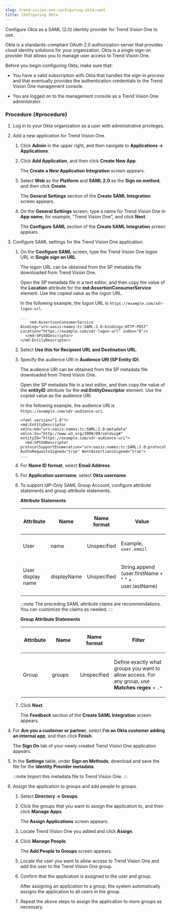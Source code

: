 ```yaml
---
slug: trend-vision-one-configuring-okta-saml
title: Configuring Okta
---
```


Configure Okta as a SAML (2.0) identity provider for Trend Vision One to use.

Okta is a standards-compliant OAuth 2.0 authorization server that provides cloud identity solutions for your organization. Okta is a single sign-on provider that allows you to manage user access to Trend Vision One.

Before you begin configuring Okta, make sure that:

- You have a valid subscription with Okta that handles the sign-in process and that eventually provides the authentication credentials to the Trend Vision One management console.

- You are logged on to the management console as a Trend Vision One administrator.

### Procedure {#procedure}

1.  Log in to your Okta organization as a user with administrative privileges.

2.  Add a new application for Trend Vision One.

    1.  Click **Admin** in the upper right, and then navigate to **Applications → Applications**.

    2.  Click **Add Application**, and then click **Create New App**.

        The **Create a New Application Integration** screen appears.

    3.  Select **Web** as the **Platform** and **SAML 2.0** as the **Sign on method**, and then click **Create**.

        The **General Settings** section of the **Create SAML Integration** screen appears.

    4.  On the **General Settings** screen, type a name for Trend Vision One in **App name**, for example, "Trend Vision One", and click **Next**.

        The **Configure SAML** section of the **Create SAML Integration** screen appears.

3.  Configure SAML settings for the Trend Vision One application.

    1.  On the **Configure SAML** screen, type the Trend Vision One logon URL in **Single sign on URL**.

        The logon URL can be obtained from the SP metadata file downloaded from Trend Vision One.

        Open the SP metadata file in a text editor, and then copy the value of the **Location** attribute for the **md:AssertionConsumerService** element. Use the copied value as the logon URL.

        In the following example, the logon URL is `https://example.com/xdr-logon-url`.

        ``` codeblock
        ...
            <md:AssertionConsumerService Binding="urn:oasis:names:tc:SAML:2.0:bindings:HTTP-POST" Location="https://example.com/xdr-logon-url" index="0"/>
          </md:SPSSODescriptor>
        </md:EntityDescriptor>
        ```

    2.  Select **Use this for Recipient URL and Destination URL**.

    3.  Specify the audience URI in **Audience URI (SP Entity ID)**.

        The audience URI can be obtained from the SP metadata file downloaded from Trend Vision One.

        Open the SP metadata file in a text editor, and then copy the value of the **entityID** attribute for the **md:EntityDescriptor** element. Use the copied value as the audience URI.

        In the following example, the audience URI is `https://example.com/xdr-audience-uri`.

        ``` codeblock
        <?xml version="1.0"?>
        <md:EntityDescriptor xmlns:md="urn:oasis:names:tc:SAML:2.0:metadata" xmlns:ds="http://www.w3.org/2000/09/xmldsig#" entityID="https://example.com/xdr-audience-uri">
          <md:SPSSODescriptor protocolSupportEnumeration="urn:oasis:names:tc:SAML:2.0:protocol" AuthnRequestsSigned="true" WantAssertionsSigned="true">
        ...
        ```

    4.  For **Name ID format**, select **Email Address**.

    5.  For **Application username**, select **Okta username**.

    6.  To support IdP-Only SAML Group Account, configure attribute statements and group attribute statements.

        **Attribute Statements**

        <table>
        <colgroup>
        <col style="width: 20%" />
        <col style="width: 20%" />
        <col style="width: 20%" />
        <col style="width: 40%" />
        </colgroup>
        <thead>
        <tr>
        <th><p>Attribute</p></th>
        <th><p>Name</p></th>
        <th><p>Name format</p></th>
        <th><p>Value</p></th>
        </tr>
        </thead>
        <tbody>
        <tr>
        <td><p>User</p></td>
        <td><p>name</p></td>
        <td><p>Unspecified</p></td>
        <td><p>Example, <code>user.email</code></p></td>
        </tr>
        <tr>
        <td><p>User display name</p></td>
        <td><p>displayName</p></td>
        <td><p>Unspecified</p></td>
        <td><p>String.append (user.firstName + " " + user.lastName)</p></td>
        </tr>
        </tbody>
        </table>

        :::note
        The preceding SAML attribute claims are recommendations. You can customize the claims as needed.
        :::

        **Group Attribute Statements**

        <table>
        <colgroup>
        <col style="width: 20%" />
        <col style="width: 20%" />
        <col style="width: 20%" />
        <col style="width: 40%" />
        </colgroup>
        <thead>
        <tr>
        <th><p>Attribute</p></th>
        <th><p>Name</p></th>
        <th><p>Name format</p></th>
        <th><p>Filter</p></th>
        </tr>
        </thead>
        <tbody>
        <tr>
        <td><p>Group</p></td>
        <td><p>groups</p></td>
        <td><p>Unspecified</p></td>
        <td><p>Define exactly what groups you want to allow access. For any group, use <strong>Matches regex</strong> + <code>.*</code></p></td>
        </tr>
        </tbody>
        </table>

    7.  Click **Next**.

        The **Feedback** section of the **Create SAML Integration** screen appears.

4.  For **Are you a customer or partner**, select **I'm an Okta customer adding an internal app**, and then click **Finish**.

    The **Sign On** tab of your newly created Trend Vision One application appears.

5.  In the **Settings** table, under **Sign on Methods**, download and save the file for the **Identity Provider metadata**.

    :::note
    Import this metadata file to Trend Vision One.
    :::

6.  Assign the application to groups and add people to groups.

    1.  Select **Directory → Groups**.

    2.  Click the groups that you want to assign the application to, and then click **Manage Apps**.

        The **Assign Applications** screen appears.

    3.  Locate Trend Vision One you added and click **Assign**.

    4.  Click **Manage People**.

        The **Add People to Groups** screen appears.

    5.  Locate the user you want to allow access to Trend Vision One and add the user to the Trend Vision One group.

    6.  Confirm that the application is assigned to the user and group.

        After assigning an application to a group, the system automatically assigns the application to all users in the group.

    7.  Repeat the above steps to assign the application to more groups as necessary.
